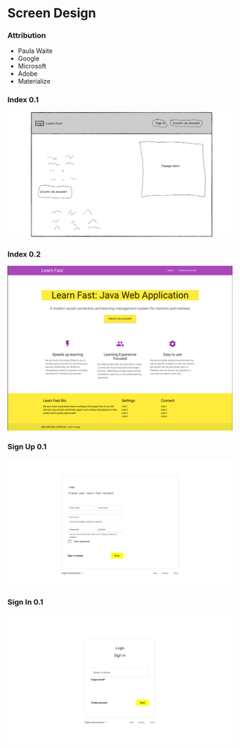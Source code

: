 # Screen Design

### Attribution
* Paula Waite
* Google
* Microsoft
* Adobe
* Materialize

### Index 0.1

![Home](learn-fast-screen-design-index0.1.png)

### Index 0.2

![Home](learn-fast-screen-design-index0.2.png)

### Sign Up 0.1

![Sign Up](learn-fast-screen-design-sign-up0.1.png)

### Sign In 0.1

![Sign In](learn-fast-screen-design-sign-in0.1.png)